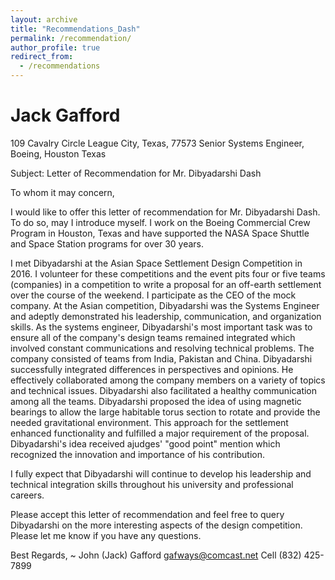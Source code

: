 ```yaml
---
layout: archive
title: "Recommendations_Dash"
permalink: /recommendation/
author_profile: true
redirect_from:
  - /recommendations
---
```


Jack Gafford
======

109 Cavalry Circle
League City, Texas, 77573
Senior Systems Engineer, Boeing, Houston Texas

Subject: Letter of Recommendation for Mr. Dibyadarshi Dash

To whom it may concern,

I would like to offer this letter of recommendation for Mr. Dibyadarshi Dash. To do so, may I
introduce myself. I work on the Boeing Commercial Crew Program in Houston, Texas and have
supported the NASA Space Shuttle and Space Station programs for over 30 years.

I met Dibyadarshi at the Asian Space Settlement Design Competition in 2016. I volunteer for
these competitions and the event pits four or five teams (companies) in a competition to write a
proposal for an off-earth settlement over the course of the weekend. I participate as the CEO of
the mock company. At the Asian competition, Dibyadarshi was the Systems Engineer and
adeptly demonstrated his leadership, communication, and organization skills. As the systems
engineer, Dibyadarshi's most important task was to ensure all of the company's design teams
remained integrated which involved constant communications and resolving technical problems.
The company consisted of teams from India, Pakistan and China. Dibyadarshi successfully
integrated differences in perspectives and opinions. He effectively collaborated among the
company members on a variety of topics and technical issues. Dibyadarshi also facilitated a
healthy communication among all the teams. Dibyadarshi proposed the idea of using magnetic
bearings to allow the large habitable torus section to rotate and provide the needed gravitational
environment. This approach for the settlement enhanced functionality and fulfilled a major
requirement of the proposal. Dibyadarshi's idea received ajudges' "good point" mention which
recognized the innovation and importance of his contribution.

I fully expect that Dibyadarshi will continue to develop his leadership and technical integration
skills throughout his university and professional careers.

Please accept this letter of recommendation and feel free to query Dibyadarshi on the more
interesting aspects of the design competition. Please let me know if you have any questions.

Best Regards,
~
John (Jack) Gafford
gafways@comcast.net
Cell (832) 425-7899
